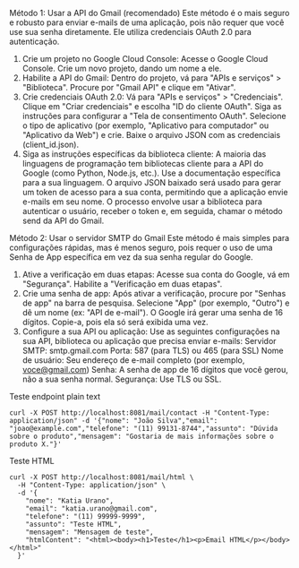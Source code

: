 Método 1: Usar a API do Gmail (recomendado)
Este método é o mais seguro e robusto para enviar e-mails de uma aplicação, pois não requer que você use sua senha diretamente. Ele utiliza credenciais OAuth 2.0 para autenticação.
1. Crie um projeto no Google Cloud Console:
   Acesse o Google Cloud Console.
   Crie um novo projeto, dando um nome a ele.
2. Habilite a API do Gmail:
   Dentro do projeto, vá para "APIs e serviços" > "Biblioteca".
   Procure por "Gmail API" e clique em "Ativar".
3. Crie credenciais OAuth 2.0:
   Vá para "APIs e serviços" > "Credenciais".
   Clique em "Criar credenciais" e escolha "ID do cliente OAuth".
   Siga as instruções para configurar a "Tela de consentimento OAuth".
   Selecione o tipo de aplicativo (por exemplo, "Aplicativo para computador" ou "Aplicativo da Web") e crie.
   Baixe o arquivo JSON com as credenciais (client_id.json).
4. Siga as instruções específicas da biblioteca cliente:
   A maioria das linguagens de programação tem bibliotecas cliente para a API do Google (como Python, Node.js, etc.). Use a documentação específica para a sua linguagem.
   O arquivo JSON baixado será usado para gerar um token de acesso para a sua conta, permitindo que a aplicação envie e-mails em seu nome.
   O processo envolve usar a biblioteca para autenticar o usuário, receber o token e, em seguida, chamar o método send da API do Gmail.
   
Método 2: Usar o servidor SMTP do Gmail
   Este método é mais simples para configurações rápidas, mas é menos seguro, pois requer o uso de uma Senha de App específica em vez da sua senha regular do Google.
1. Ative a verificação em duas etapas:
   Acesse sua conta do Google, vá em "Segurança".
   Habilite a "Verificação em duas etapas".
2. Crie uma senha de app:
   Após ativar a verificação, procure por "Senhas de app" na barra de pesquisa.
   Selecione "App" (por exemplo, "Outro") e dê um nome (ex: "API de e-mail").
   O Google irá gerar uma senha de 16 dígitos. Copie-a, pois ela só será exibida uma vez.
3. Configure a sua API ou aplicação:
   Use as seguintes configurações na sua API, biblioteca ou aplicação que precisa enviar e-mails:
   Servidor SMTP: smtp.gmail.com
   Porta: 587 (para TLS) ou 465 (para SSL)
   Nome de usuário: Seu endereço de e-mail completo (por exemplo, voce@gmail.com)
   Senha: A senha de app de 16 dígitos que você gerou, não a sua senha normal.
   Segurança: Use TLS ou SSL. 


Teste endpoint plain text
```
curl -X POST http://localhost:8081/mail/contact -H "Content-Type: application/json" -d '{"nome": "João Silva","email": "joao@example.com","telefone": "(11) 99131-8744","assunto": "Dúvida sobre o produto","mensagem": "Gostaria de mais informações sobre o produto X."}'
```

Teste HTML  
```
curl -X POST http://localhost:8081/mail/html \
  -H "Content-Type: application/json" \
  -d '{
    "nome": "Katia Urano",
    "email": "katia.urano@gmail.com",
    "telefone": "(11) 99999-9999", 
    "assunto": "Teste HTML",
    "mensagem": "Mensagem de teste",
    "htmlContent": "<html><body><h1>Teste</h1><p>Email HTML</p></body></html>"
  }'
```


